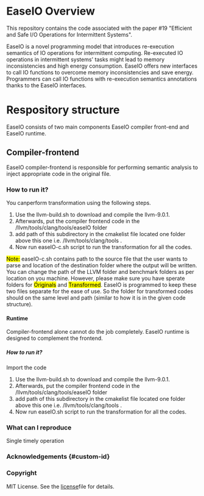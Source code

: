 
# EaseIO Overview
This repository contains the code associated with the paper #19 "Efficient and Safe I/O Operations for Intermittent Systems".

EaseIO is a novel programming model that introduces re-execution semantics of IO operations for intermittent computing. Re-executed IO operations in intermittent systems' tasks might lead to memory inconsistencies and high energy consumption. EaseIO offers new interfaces to call IO functions to overcome memory inconsistencies and save energy. Programmers can call IO functions with re-execution semantics annotations thanks to the EaseIO interfaces. 
# Respository structure
<p>EaseIO consists of two main components EaseIO compiler front-end and EaseIO runtime.</p>
 
## Compiler-frontend
EaseIO compiler-frontend is responsible for performing semantic analysis to inject appropriate code in the original file. 

### How to run it?
You canperform transformation using the following steps.
<ol>
  <li>Use the llvm-build.sh to download and compile the llvm-9.0.1.</li>
  <li>Afterwards, put the compiler frontend code in the /llvm/tools/clang/tools/easeIO folder</li>
  <li>add path of this subdirectory in the cmakelist file located one folder above this one i.e. /llvm/tools/clang/tools .</li>
  <li>Now run easeIO-c.sh script to run the transformation for all the codes.</li>
</ol>

<mark>Note:</mark> easeIO-c.sh contains path to the source file that the user wants to parse and location of the destination folder where the output will be written. 
You can change the path of the LLVM folder and benchmark folders as per location on you machine. However, please make sure you have sperate folders for <mark>Originals</mark> and <mark>Transformed</mark>. EaseIO is programmed to keep these two files separate for the ease of use. So the folder for transformed codes should on the same level and path (similar to how it is in the given code structure).

#### Runtime
Compiler-frontend alone cannot do the job completely. EaseIO runtime is designed to complement the frontend.  

##### How to run it?
Import the code 
<ol>
  <li>Use the llvm-build.sh to download and compile the llvm-9.0.1.</li>
  <li>Afterwards, put the compiler frontend code in the /llvm/tools/clang/tools/easeIO folder</li>
  <li>add path of this subdirectory in the cmakelist file located one folder above this one i.e. /llvm/tools/clang/tools .</li>
  <li>Now run easeIO.sh script to run the transformation for all the codes.</li>
</ol>

### What can I reproduce

Single timely operation


### Acknowledgements {#custom-id}

### Copyright
MIT License. See the [license](https://github.com/tinysystems/easeIO/blob/main/LICENSE.txt)file for details.
 
<!---
Software dependencies
LLVM 9.0.1

Hardware Dependencies
MSP430FR5969 boards

### Setup

run the llvm-build.sh 

Software dependencies
LLVM 9.0.1

Hardware Dependencies
MSP430FR5969 boards
-->

